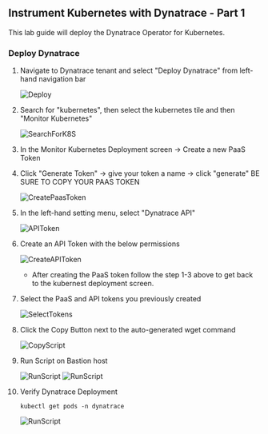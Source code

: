 ## Instrument Kubernetes with Dynatrace - Part 1

This lab guide will deploy the Dynatrace Operator for Kubernetes.

### Deploy Dynatrace

1. Navigate to Dynatrace tenant and select "Deploy Dynatrace" from left-hand navigation bar

   ![Deploy](../assets/001_DeployDT.png)

2. Search for "kubernetes", then select the kubernetes tile and then "Monitor Kubernetes"

   ![SearchForK8S](../assets/002_Deployk8s.png)
  
3. In the Monitor Kubernetes Deployment screen -> Create a new PaaS Token

4. Click "Generate Token" -> give your token a name -> click "generate" BE SURE TO COPY YOUR PAAS TOKEN

   ![CreatePaasToken](../assets/003_PaaSToken.png)

5. In the left-hand setting menu, select "Dynatrace API"

   ![APIToken](../assets/005_APITokenNav.png)
   
6. Create an API Token with the below permissions

   ![CreateAPIToken](../assets/006_APITokenConf.png)
   
   - After creating the PaaS token follow the step 1-3 above to get back to the kubernest deployment screen.

6. Select the PaaS and API tokens you previously created

   ![SelectTokens](../assets/007_OperatorConf.png)

7. Click the Copy Button next to the auto-generated wget command

   ![CopyScript](../assets/008_OperatorCopy.png)

8. Run Script on Bastion host

   ![RunScript](../assets/009_OperatorDeploy1.png)
   ![RunScript](../assets/010_OperatorDeploy2.png)

9. Verify Dynatrace Deployment
   
   ```
   kubectl get pods -n dynatrace
   ```
   ![RunScript](../assets/010_OperatorDeploy3.png)

